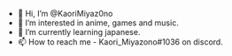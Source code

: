- 👋 Hi, I’m @KaoriMiyaz0no
- 👀 I’m interested in anime, games and music.
- 🌱 I’m currently learning japanese.
- 📫 How to reach me - Kaori_Miyazono#1036 on discord.

<!---
KaoriMiyaz0no/KaoriMiyaz0no is a ✨ special ✨ repository because its `README.md` (this file) appears on your GitHub profile.
You can click the Preview link to take a look at your changes.
--->
